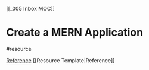 [[_005 Inbox MOC]]

# Create a MERN Application
#resource 

[Reference]() [[Resource Template|Reference]]